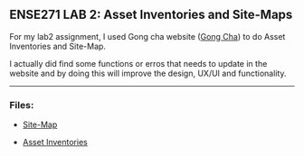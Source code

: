 ## ENSE271 LAB 2: Asset Inventories and Site-Maps

For my lab2 assignment, I used Gong cha website ([Gong Cha](https://gong-cha.ca/)) to do Asset Inventories and Site-Map.

I actually did find some functions or erros that needs to update in the website and by doing this will improve the design, UX/UI and functionality.

***
### Files:

* [Site-Map](https://github.com/dav1dk1m/ENSE271-Portfolio/blob/main/LAB/lab2/sitemap_DongYun%20Kim.png)

* [Asset Inventories](https://github.com/dav1dk1m/ENSE271-Portfolio/blob/main/LAB/lab2/asset-inventory_Gong%20Cha.xlsx)
